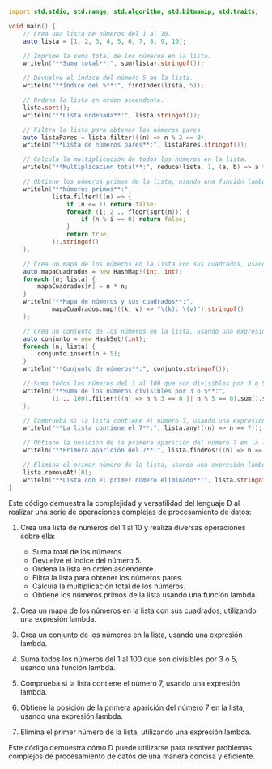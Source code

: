```d
import std.stdio, std.range, std.algorithm, std.bitmanip, std.traits;

void main() {
    // Crea una lista de números del 1 al 10.
    auto lista = [1, 2, 3, 4, 5, 6, 7, 8, 9, 10];

    // Imprime la suma total de los números en la lista.
    writeln("**Suma total**:", sum(lista).stringof());

    // Devuelve el índice del número 5 en la lista.
    writeln("**Índice del 5**:", findIndex(lista, 5));

    // Ordena la lista en orden ascendente.
    lista.sort();
    writeln("**Lista ordenada**:", lista.stringof());

    // Filtra la lista para obtener los números pares.
    auto listaPares = lista.filter!((n) => n % 2 == 0);
    writeln("**Lista de números pares**:", listaPares.stringof());

    // Calcula la multiplicación de todos los números en la lista.
    writeln("**Multiplicación total**:", reduce(lista, 1, (a, b) => a * b));

    // Obtiene los números primos de la lista, usando una función lambda.
    writeln("**Números primos**:",
            lista.filter!((n) => {
                if (n <= 1) return false;
                foreach (i; 2 .. floor(sqrt(n))) {
                    if (n % i == 0) return false;
                }
                return true;
            }).stringof()
    );

    // Crea un mapa de los números en la lista con sus cuadrados, usando una expresión lambda.
    auto mapaCuadrados = new HashMap!(int, int);
    foreach (n; lista) {
        mapaCuadrados[n] = n * n;
    }
    writeln("**Mapa de números y sus cuadrados**:",
            mapaCuadrados.map!((k, v) => "\(k): \(v)").stringof()
    );

    // Crea un conjunto de los números en la lista, usando una expresión lambda.
    auto conjunto = new HashSet!(int);
    foreach (n; lista) {
        conjunto.insert(n + 5);
    }
    writeln("**Conjunto de números**:", conjunto.stringof());

    // Suma todos los números del 1 al 100 que son divisibles por 3 o 5, usando una función lambda.
    writeln("**Suma de los números divisibles por 3 o 5**:",
            (1 .. 100).filter!((n) => n % 3 == 0 || n % 5 == 0).sum().stringof()
    );

    // Comprueba si la lista contiene el número 7, usando una expresión lambda.
    writeln("**La lista contiene el 7**:", lista.any!((n) => n == 7));

    // Obtiene la posición de la primera aparición del número 7 en la lista, usando una expresión lambda.
    writeln("**Primera aparición del 7**:", lista.findPos!((n) => n == 7));

    // Elimina el primer número de la lista, usando una expresión lambda.
    lista.removeAt!(0);
    writeln("**Lista con el primer número eliminado**:", lista.stringof());
}
```

Este código demuestra la complejidad y versatilidad del lenguaje D al realizar una serie de operaciones complejas de procesamiento de datos:

1. Crea una lista de números del 1 al 10 y realiza diversas operaciones sobre ella:
    - Suma total de los números.
    - Devuelve el índice del número 5.
    - Ordena la lista en orden ascendente.
    - Filtra la lista para obtener los números pares.
    - Calcula la multiplicación total de los números.
    - Obtiene los números primos de la lista usando una función lambda.

2. Crea un mapa de los números en la lista con sus cuadrados, utilizando una expresión lambda.

3. Crea un conjunto de los números en la lista, usando una expresión lambda.

4. Suma todos los números del 1 al 100 que son divisibles por 3 o 5, usando una función lambda.

5. Comprueba si la lista contiene el número 7, usando una expresión lambda.

6. Obtiene la posición de la primera aparición del número 7 en la lista, usando una expresión lambda.

7. Elimina el primer número de la lista, utilizando una expresión lambda.

Este código demuestra cómo D puede utilizarse para resolver problemas complejos de procesamiento de datos de una manera concisa y eficiente.